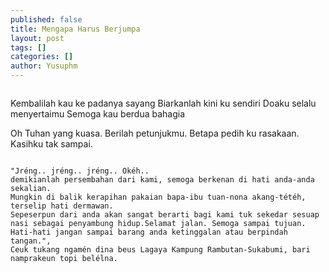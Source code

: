 ```yaml
---
published: false
title: Mengapa Harus Berjumpa
layout: post
tags: []
categories: []
author: Yusuphm
---
```


>```
Kembalilah kau ke padanya sayang
Biarkanlah kini ku sendiri
Doaku selalu menyertaimu
Semoga kau berdua bahagia
>
Oh Tuhan yang kuasa.
Berilah petunjukmu.
Betapa pedih ku rasakaan.
Kasihku tak sampai.
```

"Jréng.. jréng.. jréng.. Okéh.. 
demikianlah persembahan dari kami, semoga berkenan di hati anda-anda sekalian.
Mungkin di balik kerapihan pakaian bapa-ibu tuan-nona akang-tétéh, terselip hati dermawan.
Sepeserpun dari anda akan sangat berarti bagi kami tuk sekedar sesuap nasi sebagai penyambung hidup.Selamat jalan. Semoga sampai tujuan.
Hati-hati jangan sampai barang anda ketinggalan atau berpindah tangan.",
Ceuk tukang ngamén dina beus Lagaya Kampung Rambutan-Sukabumi, bari namprakeun topi belélna.
